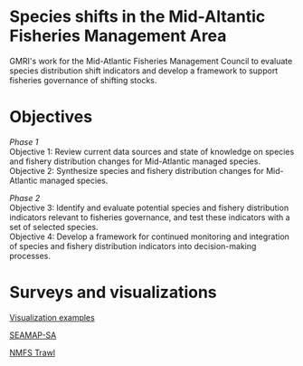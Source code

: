 # Species shifts in the Mid-Altantic Fisheries Management Area
GMRI's work for the Mid-Atlantic Fisheries Management Council to evaluate species distribution shift indicators and develop a framework to support fisheries governance of shifting stocks.

# Objectives
*Phase 1*  
Objective 1: Review current data sources and state of knowledge on species and fishery distribution changes for Mid-Atlantic managed species.  
Objective 2: Synthesize species and fishery distribution changes for Mid-Atlantic managed species.

*Phase 2*  
Objective 3: Identify and evaluate potential species and fishery distribution indicators relevant to fisheries governance, and test these indicators with a set of selected species.  
Objective 4: Develop a framework for continued monitoring and integration of species and fishery distribution indicators into decision-making processes.

# Surveys and visualizations
[Visualization examples](https://carlylovas.github.io/MAFMC_SpeciesShifts/code/example_viz.html)

[SEAMAP-SA](https://carlylovas.github.io/MAFMC_SpeciesShifts/code/se_summaries.html)

[NMFS Trawl](https://carlylovas.github.io/MAFMC_SpeciesShifts/code/nmfs_trawl.html) 
